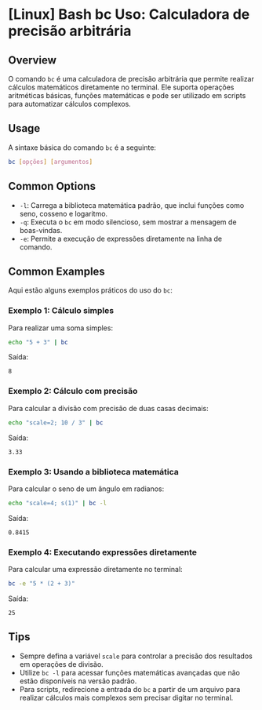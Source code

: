 # [Linux] Bash bc Uso: Calculadora de precisão arbitrária

## Overview
O comando `bc` é uma calculadora de precisão arbitrária que permite realizar cálculos matemáticos diretamente no terminal. Ele suporta operações aritméticas básicas, funções matemáticas e pode ser utilizado em scripts para automatizar cálculos complexos.

## Usage
A sintaxe básica do comando `bc` é a seguinte:

```bash
bc [opções] [argumentos]
```

## Common Options
- `-l`: Carrega a biblioteca matemática padrão, que inclui funções como seno, cosseno e logaritmo.
- `-q`: Executa o `bc` em modo silencioso, sem mostrar a mensagem de boas-vindas.
- `-e`: Permite a execução de expressões diretamente na linha de comando.

## Common Examples
Aqui estão alguns exemplos práticos do uso do `bc`:

### Exemplo 1: Cálculo simples
Para realizar uma soma simples:

```bash
echo "5 + 3" | bc
```
Saída:
```
8
```

### Exemplo 2: Cálculo com precisão
Para calcular a divisão com precisão de duas casas decimais:

```bash
echo "scale=2; 10 / 3" | bc
```
Saída:
```
3.33
```

### Exemplo 3: Usando a biblioteca matemática
Para calcular o seno de um ângulo em radianos:

```bash
echo "scale=4; s(1)" | bc -l
```
Saída:
```
0.8415
```

### Exemplo 4: Executando expressões diretamente
Para calcular uma expressão diretamente no terminal:

```bash
bc -e "5 * (2 + 3)"
```
Saída:
```
25
```

## Tips
- Sempre defina a variável `scale` para controlar a precisão dos resultados em operações de divisão.
- Utilize `bc -l` para acessar funções matemáticas avançadas que não estão disponíveis na versão padrão.
- Para scripts, redirecione a entrada do `bc` a partir de um arquivo para realizar cálculos mais complexos sem precisar digitar no terminal.